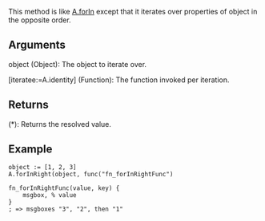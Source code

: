This method is like [A.forIn](/?id=forin) except that it iterates over properties of object in the opposite order.


## Arguments
object (Object): The object to iterate over.

[iteratee:=A.identity] (Function): The function invoked per iteration.


## Returns
(*): Returns the resolved value.

## Example
```autohotkey
object := [1, 2, 3]
A.forInRight(object, func("fn_forInRightFunc")

fn_forInRightFunc(value, key) {
	msgbox, % value
}
; => msgboxes "3", "2", then "1"
```
